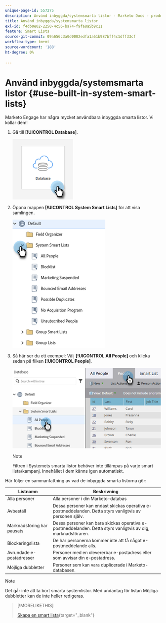 ```yaml
---
unique-page-id: 557275
description: Använd inbyggda/systemsmarta listor - Marketo Docs - produktdokumentation
title: Använd inbyggda/systemsmarta listor
exl-id: f4db0e02-2250-4c56-ba74-f9fa8a5b9c11
feature: Smart Lists
source-git-commit: 09a656c3a0d0002edfa1a61b987bff4c1dff33cf
workflow-type: tm+mt
source-wordcount: '188'
ht-degree: 0%

---
```


# Använd inbyggda/systemsmarta listor {#use-built-in-system-smart-lists}

Marketo Engage har några mycket användbara inbyggda smarta listor. Vi kollar dem!

1. Gå till **[!UICONTROL Database]**.

   ![](assets/use-built-in-system-smart-lists-1.png)

1. Öppna mappen **[!UICONTROL System Smart Lists]** för att visa samlingen.

   ![](assets/use-built-in-system-smart-lists-2.png)

1. Så här ser du ett exempel: Välj **[!UICONTROL All People]** och klicka sedan på fliken **[!UICONTROL People]**.

   ![](assets/use-built-in-system-smart-lists-3.png)

   >[!NOTE]
   >
   >Filtren i Systemets smarta listor behöver inte tillämpas på varje smart lista/kampanj. Innehållet i dem känns igen automatiskt.

Här följer en sammanfattning av vad de inbyggda smarta listorna gör:

<table><thead>
  <tr>
    <th>Listnamn</th>
    <th>Beskrivning</th>
  </tr></thead>
<tbody>
  <tr>
    <td>Alla personer</td>
    <td>Alla personer i din Marketo-databas</td>
  </tr>
  <tr>
    <td>Avbeställ</td>
    <td>Dessa personer kan endast skickas operativa e-postmeddelanden. Detta styrs vanligtvis av personen själv.</td>
  </tr>
  <tr>
    <td>Marknadsföring har pausats</td>
    <td>Dessa personer kan bara skickas operativa e-postmeddelanden. Detta styrs vanligtvis av dig, marknadsföraren.</td>
  </tr>
  <tr>
    <td>Blockeringslista</td>
    <td>De här personerna kommer inte att få något e-postmeddelande alls.</td>
  </tr>
  <tr>
    <td>Avrundade e-postadresser</td>
    <td>Personer med en olevererbar e-postadress eller som avvisar din e-postadress.</td>
  </tr>
  <tr>
    <td>Möjliga dubbletter</td>
    <td>Personer som kan vara duplicerade i Marketo-databasen.</td>
  </tr>
</tbody>
</table>

>[!NOTE]
>
>Det går inte att ta bort smarta systemlistor. Med undantag för listan Möjliga dubbletter kan de inte heller redigeras.

>[!MORELIKETHIS]
>
>[Skapa en smart lista](/help/marketo/product-docs/core-marketo-concepts/smart-lists-and-static-lists/creating-a-smart-list/create-a-smart-list.md){target="_blank"}
